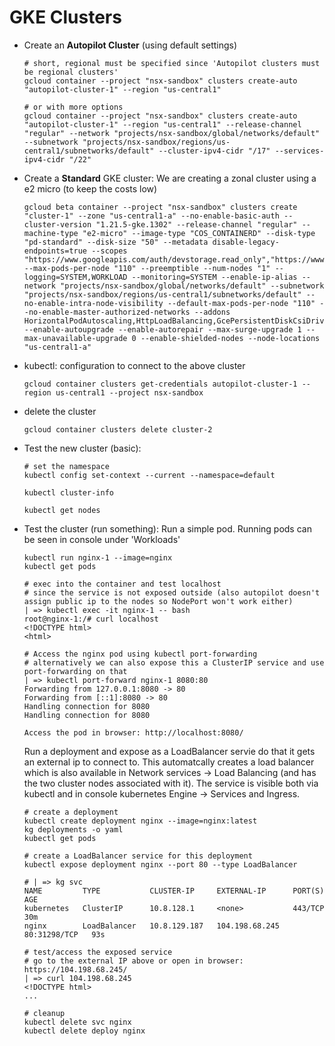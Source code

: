 # GKE Clusters

* Create an **Autopilot Cluster** (using default settings)

  ```
  # short, regional must be specified since 'Autopilot clusters must be regional clusters'
  gcloud container --project "nsx-sandbox" clusters create-auto "autopilot-cluster-1" --region "us-central1" 

  # or with more options
  gcloud container --project "nsx-sandbox" clusters create-auto "autopilot-cluster-1" --region "us-central1" --release-channel "regular" --network "projects/nsx-sandbox/global/networks/default" --subnetwork "projects/nsx-sandbox/regions/us-central1/subnetworks/default" --cluster-ipv4-cidr "/17" --services-ipv4-cidr "/22"
  ```

* Create a **Standard** GKE cluster: We are creating a zonal cluster using a e2 micro (to keep the costs low) 
  ```
  gcloud beta container --project "nsx-sandbox" clusters create "cluster-1" --zone "us-central1-a" --no-enable-basic-auth --cluster-version "1.21.5-gke.1302" --release-channel "regular" --machine-type "e2-micro" --image-type "COS_CONTAINERD" --disk-type "pd-standard" --disk-size "50" --metadata disable-legacy-endpoints=true --scopes "https://www.googleapis.com/auth/devstorage.read_only","https://www.googleapis.com/auth/logging.write","https://www.googleapis.com/auth/monitoring","https://www.googleapis.com/auth/servicecontrol","https://www.googleapis.com/auth/service.management.readonly","https://www.googleapis.com/auth/trace.append" --max-pods-per-node "110" --preemptible --num-nodes "1" --logging=SYSTEM,WORKLOAD --monitoring=SYSTEM --enable-ip-alias --network "projects/nsx-sandbox/global/networks/default" --subnetwork "projects/nsx-sandbox/regions/us-central1/subnetworks/default" --no-enable-intra-node-visibility --default-max-pods-per-node "110" --no-enable-master-authorized-networks --addons HorizontalPodAutoscaling,HttpLoadBalancing,GcePersistentDiskCsiDriver --enable-autoupgrade --enable-autorepair --max-surge-upgrade 1 --max-unavailable-upgrade 0 --enable-shielded-nodes --node-locations "us-central1-a"
  ```

* kubectl: configuration to connect to the above cluster
  ```
  gcloud container clusters get-credentials autopilot-cluster-1 --region us-central1 --project nsx-sandbox
  ```  

* delete the cluster
  ```
  gcloud container clusters delete cluster-2
  ```

* Test the new cluster (basic):
  ```
  # set the namespace
  kubectl config set-context --current --namespace=default

  kubectl cluster-info
  
  kubectl get nodes
  ```  

* Test the cluster (run something):
  Run a simple pod. Running pods can be seen in console under 'Workloads'
  ```
  kubectl run nginx-1 --image=nginx
  kubectl get pods

  # exec into the container and test localhost
  # since the service is not exposed outside (also autopilot doesn't assign public ip to the nodes so NodePort won't work either)
  | => kubectl exec -it nginx-1 -- bash
  root@nginx-1:/# curl localhost
  <!DOCTYPE html>
  <html>

  # Access the nginx pod using kubectl port-forwarding
  # alternatively we can also expose this a ClusterIP service and use port-forwarding on that
  | => kubectl port-forward nginx-1 8080:80 
  Forwarding from 127.0.0.1:8080 -> 80
  Forwarding from [::1]:8080 -> 80
  Handling connection for 8080
  Handling connection for 8080

  Access the pod in browser: http://localhost:8080/
  ```

  Run a deployment and expose as a LoadBalancer servie do that it gets an external ip to connect to. This automatcally creates a load balancer which is also available in Network services -> Load Balancing (and has the two cluster nodes associated with it). The service is visible both via kubectl and in console kubernetes Engine -> Services and Ingress.
  ```
  # create a deployment 
  kubectl create deployment nginx --image=nginx:latest 
  kg deployments -o yaml
  kubectl get pods
  
  # create a LoadBalancer service for this deployment
  kubectl expose deployment nginx --port 80 --type LoadBalancer

  # | => kg svc
  NAME         TYPE           CLUSTER-IP     EXTERNAL-IP      PORT(S)        AGE
  kubernetes   ClusterIP      10.8.128.1     <none>           443/TCP        30m
  nginx        LoadBalancer   10.8.129.187   104.198.68.245   80:31298/TCP   93s

  # test/access the exposed service
  # go to the external IP above or open in browser: https://104.198.68.245/
  | => curl 104.198.68.245
  <!DOCTYPE html>
  ...

  # cleanup
  kubectl delete svc nginx
  kubectl delete deploy nginx

  ```